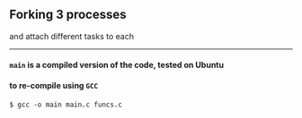 ## Forking 3 processes

and attach different tasks to each

---

#### `main` is a compiled version of the code, tested on Ubuntu

#### to re-compile using `GCC`

`$ gcc -o main main.c funcs.c`

